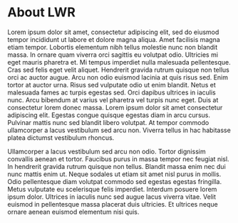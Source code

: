 # About LWR

Lorem ipsum dolor sit amet, consectetur adipiscing elit, sed do eiusmod tempor incididunt ut labore et dolore magna aliqua. Amet facilisis magna etiam tempor. Lobortis elementum nibh tellus molestie nunc non blandit massa. In ornare quam viverra orci sagittis eu volutpat odio. Ultricies mi eget mauris pharetra et. Mi tempus imperdiet nulla malesuada pellentesque. Cras sed felis eget velit aliquet. Hendrerit gravida rutrum quisque non tellus orci ac auctor augue. Arcu non odio euismod lacinia at quis risus sed. Enim tortor at auctor urna. Risus sed vulputate odio ut enim blandit. Netus et malesuada fames ac turpis egestas sed. Orci dapibus ultrices in iaculis nunc. Arcu bibendum at varius vel pharetra vel turpis nunc eget. Duis at consectetur lorem donec massa. Lorem ipsum dolor sit amet consectetur adipiscing elit. Egestas congue quisque egestas diam in arcu cursus. Pulvinar mattis nunc sed blandit libero volutpat. At tempor commodo ullamcorper a lacus vestibulum sed arcu non. Viverra tellus in hac habitasse platea dictumst vestibulum rhoncus.

Ullamcorper a lacus vestibulum sed arcu non odio. Tortor dignissim convallis aenean et tortor. Faucibus purus in massa tempor nec feugiat nisl. In hendrerit gravida rutrum quisque non tellus. Blandit massa enim nec dui nunc mattis enim ut. Neque sodales ut etiam sit amet nisl purus in mollis. Odio pellentesque diam volutpat commodo sed egestas egestas fringilla. Metus vulputate eu scelerisque felis imperdiet. Interdum posuere lorem ipsum dolor. Ultrices in iaculis nunc sed augue lacus viverra vitae. Velit euismod in pellentesque massa placerat duis ultricies. Et ultrices neque ornare aenean euismod elementum nisi quis.
